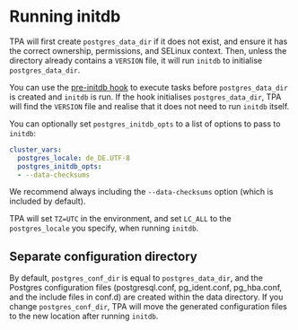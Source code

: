 # Running initdb

TPA will first create `postgres_data_dir` if it does not exist, and
ensure it has the correct ownership, permissions, and SELinux context.
Then, unless the directory already contains a `VERSION` file, it will
run `initdb` to initialise `postgres_data_dir`.

You can use the
[pre-initdb hook](tpaexec-hooks.md#pre-initdb)
to execute tasks before `postgres_data_dir` is created and `initdb` is
run. If the hook initialises `postgres_data_dir`, TPA will find the
`VERSION` file and realise that it does not need to run `initdb` itself.

You can optionally set `postgres_initdb_opts` to a list of options to
pass to `initdb`:

```yaml
cluster_vars:
  postgres_locale: de_DE.UTF-8
  postgres_initdb_opts:
  - --data-checksums
```

We recommend always including the `--data-checksums` option (which is
included by default).

TPA will set `TZ=UTC` in the environment, and set `LC_ALL` to
the `postgres_locale` you specify, when running `initdb`.

## Separate configuration directory

By default, `postgres_conf_dir` is equal to `postgres_data_dir`, and the
Postgres configuration files (postgresql.conf, pg_ident.conf,
pg_hba.conf, and the include files in conf.d) are created within the
data directory. If you change `postgres_conf_dir`, TPA will move the
generated configuration files to the new location after running
`initdb`.
